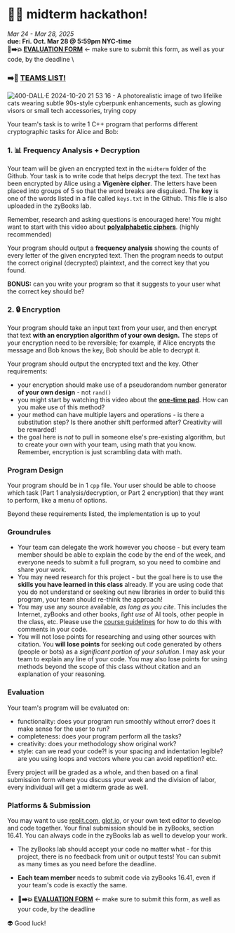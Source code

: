 # 🤖🔑 midterm hackathon! #

_Mar 24 - Mar 28, 2025_ \
**due: Fri. Oct. Mar 28 @ 5:59pm NYC-time** \
**📝➡️💥 [EVALUATION FORM](https://airtable.com/apphRppFNxzeDvY3b/shr3Rb7TIeWY52Obh)** <- make sure to submit this form, as well as your code, by the deadline \
### **➡️👯 [TEAMS LIST!](https://airtable.com/apphRppFNxzeDvY3b/shr9ZtiwbrTfsYIA1/tblOhGY29sUGqhPVK)** 

![400-DALL·E 2024-10-20 21 53 16 - A photorealistic image of two lifelike cats wearing subtle 90s-style cyberpunk enhancements, such as glowing visors or small tech accessories, trying  copy](https://github.com/user-attachments/assets/3ca3ff98-a328-4e57-9178-74dd71a9b028)

Your team's task is to write 1 C++ program that performs different cryptographic tasks for Alice and Bob:

### 1. 📊 Frequency Analysis + Decryption

Your team will be given an encrypted text in the `midterm` folder of the Github. Your task is to write code that helps decrypt the text. The text has been encrypted by Alice using a **Vigenère cipher**. The letters have been placed into groups of 5 so that the word breaks are disguised. The **key** is one of the words listed in a file called `keys.txt` in the Github. This file is also uploaded in the zyBooks lab.

Remember, research and asking questions is encouraged here! You might want to start with this video about [**polyalphabetic ciphers**](https://www.youtube.com/watch?v=BgFJD7oCmDE&list=PLSQl0a2vh4HA50QhFIirlEZRXG4yjcoGM&index=7). (highly recommended)

Your program should output a **frequency analysis** showing the counts of every letter of the given encrypted text. Then the program needs to output the correct original (decrypted) plaintext, and the correct key that you found.

**BONUS:** can you write your program so that it suggests to your user what the correct key should be?

### 2. 🔒 Encryption

Your program should take an input text from your user, and then encrypt that text **with an encryption algorithm of your own design.** The steps of your encryption need to be reversible; for example, if Alice encrypts the message and Bob knows the key, Bob should be able to decrypt it.

Your program should output the encrypted text and the key. Other requirements:
- your encryption should make use of a pseudorandom number generator **of your own design** - not `rand()`
- you might start by watching this video about the [**one-time pad**](https://www.youtube.com/watch?v=FlIG3TvQCBQ&list=PLSQl0a2vh4HA50QhFIirlEZRXG4yjcoGM&index=9). How can you make use of this method?
- your method can have multiple layers and operations - is there a substitution step? Is there another shift performed after? Creativity will be rewarded!
- the goal here is _not_ to pull in someone else's pre-existing algorithm, but to create your own with your team, using math that you know. Remember, encryption is just scrambling data with math.

### Program Design

Your program should be in 1 `cpp` file. Your user should be able to choose which task (Part 1 analysis/decryption, or Part 2 encryption) that they want to perform, like a menu of options.

Beyond these requirements listed, the implementation is up to you!

### Groundrules

- Your team can delegate the work however you choose - but every team member should be able to explain the code by the end of the week, and everyone needs to submit a full program, so you need to combine and share your work.
- You may need research for this project - but the goal here is to use the **skills you have learned in this class** already. If you are using code that you do not understand or seeking out new libraries in order to build this program, your team should re-think the approach!
- You may use any source available, _as long as you cite_. This includes the Internet, zyBooks and other books, _light use_ of AI tools, other people in the class, etc. Please use the [course guidelines](https://github.com/mab253/cpp_spring25/blob/main/ai-citations.md) for how to do this with comments in your code.
- You will not lose points for researching and using other sources with citation. You **will lose points** for seeking out code generated by others (people or bots) as a _significant portion of your solution_. I may ask your team to explain any line of your code. You may also lose points for using methods beyond the scope of this class without citation and an explanation of your reasoning.

### Evaluation

Your team's program will be evaluated on:
- functionality: does your program run smoothly without error? does it make sense for the user to run?
- completeness: does your program perform all the tasks?
- creativity: does your methodology show original work?
- style: can we read your code?! is your spacing and indentation legible? are you using loops and vectors where you can avoid repetition? etc.

Every project will be graded as a whole, and then based on a final submission form where you discuss your week and the division of labor, every individual will get a midterm grade as well.

### Platforms & Submission

You may want to use [replit.com](https://replit.com), [glot.io](https://glot.io/new/cpp), or your own text editor to develop and code together. Your final submission should be in zyBooks, section 16.41. You can always code in the zyBooks lab as well to develop your work.

- The zyBooks lab should accept your code no matter what - for this project, there is no feedback from unit or output tests! You can submit as many times as you need before the deadline.

- **Each team member** needs to submit code via zyBooks 16.41, even if your team's code is exactly the same.
- **📝➡️💥 [EVALUATION FORM](https://airtable.com/apphRppFNxzeDvY3b/shr3Rb7TIeWY52Obh)** <- make sure to submit this form, as well as your code, by the deadline

👽 Good luck!
